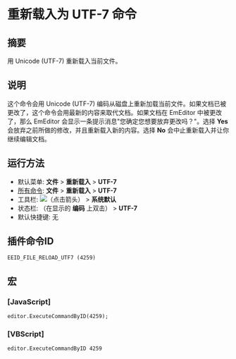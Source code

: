 # 重新载入为 UTF-7 命令

## 摘要

用 Unicode (UTF-7) 重新载入当前文件。

## 说明

这个命令会用 Unicode (UTF-7) 编码从磁盘上重新加载当前文件。如果文档已被更改了，这个命令会用最新的内容来取代文档。如果文档在 EmEditor 中被更改了，那么 EmEditor 会显示一条提示消息"您确定您想要放弃更改吗？"。选择 **Yes** 会放弃之前所做的修改，并且重新载入新的内容。选择 **No** 会中止重新载入并让你继续编辑文档。

## 运行方法

- 默认菜单: **文件** \> **重新载入** \> **UTF-7**
- [所有命令](../tools/all_commands): **文件** \> **重新载入**
\> **UTF-7**
- 工具栏: ![](../../images/reload..png)（点击箭头） \> **系统默认**
- 状态栏: （在显示的 **编码** 上双击） \> **UTF-7**
- 默认快捷键: 无

## 插件命令ID

```
EEID_FILE_RELOAD_UTF7 (4259)
```

## 宏

### \[JavaScript\]

```
editor.ExecuteCommandByID(4259);
```

### \[VBScript\]

```
editor.ExecuteCommandByID 4259
```
